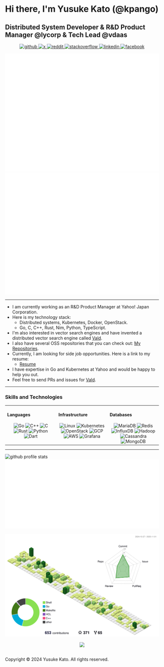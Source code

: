 # Hi there, I'm Yusuke Kato (@kpango)
## Distributed System Developer & R&D Product Manager @lycorp & Tech Lead @vdaas

<p align="center">
  <a href="https://github.com/kpango" target="_blank">
    <img src="https://img.shields.io/badge/github-%2324292e.svg?&style=for-the-badge&logo=github&logoColor=white" alt="github" />
  </a>
  <a href="https://x.com/kpang0" target="_blank">
    <img src="https://img.shields.io/badge/X-000?&style=for-the-badge&logo=x&logoColor=white" alt="x" />
  </a>
  <a href="https://www.reddit.com/user/kpang0" target="_blank">
    <img src="https://img.shields.io/badge/reddit-000?&style=for-the-badge&logo=reddit&logoColor=FF4500" alt="reddit" />
  </a>
  <a href="https://stackoverflow.com/users/15798596" target="_blank">
    <img src="https://img.shields.io/badge/stackoverflow-%23F28032.svg?&style=for-the-badge&logo=stackoverflow&logoColor=white" alt="stackoverflow" />
  </a>
  <a href="https://linkedin.com/in/kpango" target="_blank">
    <img src="https://img.shields.io/badge/linkedin-%231E77B5.svg?&style=for-the-badge&logo=linkedin&logoColor=white" alt="linkedin" />
  </a>
  <a href="https://www.facebook.com/kpango0114" target="_blank">
    <img src="https://img.shields.io/badge/facebook-%232E87FB.svg?&style=for-the-badge&logo=facebook&logoColor=white" alt="facebook" />
  </a>
</p>
<p align="center">
  <picture>
    <source media="(prefers-color-scheme: light)"  srcset="output/metrics.base.svg" width="49%" />
    <source media="(prefers-color-scheme: dark)"  srcset="output/metrics.base.svg" width="49%" />
    <img alt="github profile details"    src="https://raw.githubusercontent.com/kpango/kpango/refs/heads/master/output/metrics.base.svg" />
  </picture>
  <picture>
   	<source media="(prefers-color-scheme: dark)"  srcset="output/details.svg" width="49%" />
	<source media="(prefers-color-scheme: light)" srcset="output/details.svg" width="49%" />
	<img alt="github profile details"    src="https://raw.githubusercontent.com/kpango/kpango/refs/heads/master/output/details.svg" />
  </picture>
</p>

---

- I am currently working as an R&D Product Manager at Yahoo! Japan Corporation.
- Here is my technology stack:
  - Distributed systems, Kubernetes, Docker, OpenStack.
  - Go, C, C++, Rust, Nim, Python, TypeScript.
- I'm also interested in vector search engines and have invented a distributed vector search engine called [Vald](https://vald.vdaas.org).
- I also have several OSS repositories that you can check out: [My Repositories](https://github.com/kpango?tab=repositories).
- Currently, I am looking for side job opportunities. Here is a link to my resume:
  - [Resume](https://kpango.com)
- I have expertise in Go and Kubernetes at Yahoo and would be happy to help you out.
- Feel free to send PRs and issues for [Vald](https://github.com/vdaas/vald).

---

### Skills and Technologies

<table>
<tr>
<td valign="top" width="33%">

#### Languages  
<div align="center">  
  <img src="https://profilinator.rishav.dev/skills-assets/go-original.svg" alt="Go" height="50" />
  <img src="https://profilinator.rishav.dev/skills-assets/cplusplus-original.svg" alt="C++" height="50" />
  <img src="https://profilinator.rishav.dev/skills-assets/c-original.svg" alt="C" height="50" />
  <img src="https://profilinator.rishav.dev/skills-assets/rust-plain.svg" alt="Rust" height="50" />
  <img src="https://profilinator.rishav.dev/skills-assets/python-original.svg" alt="Python" height="50" />
  <img src="https://profilinator.rishav.dev/skills-assets/dartlang-icon.svg" alt="Dart" height="50" />
</div>

</td>
<td valign="top" width="33%">

#### Infrastructure  
<div align="center">  
  <img src="https://profilinator.rishav.dev/skills-assets/linux-original.svg" alt="Linux" height="50" />
  <img src="https://profilinator.rishav.dev/skills-assets/kubernetes-icon.svg" alt="Kubernetes" height="50" />
  <img src="https://profilinator.rishav.dev/skills-assets/openstack.png" alt="OpenStack" height="50" />
  <img src="https://profilinator.rishav.dev/skills-assets/google_cloud-icon.svg" alt="GCP" height="50" />
  <img src="https://profilinator.rishav.dev/skills-assets/amazonwebservices-original-wordmark.svg" alt="AWS" height="50" />
  <img src="https://profilinator.rishav.dev/skills-assets/grafana.png" alt="Grafana" height="50" />
</div>

</td>
<td valign="top" width="33%">

#### Databases  
<div align="center">  
  <img src="https://profilinator.rishav.dev/skills-assets/mariadb.png" alt="MariaDB" height="50" />
  <img src="https://profilinator.rishav.dev/skills-assets/redis-original-wordmark.svg" alt="Redis" height="50" />
  <img src="https://profilinator.rishav.dev/skills-assets/influxdb.svg" alt="InfluxDB" height="50" />
  <img src="https://profilinator.rishav.dev/skills-assets/apache_hadoop-icon.svg" alt="Hadoop" height="50" />
  <img src="https://profilinator.rishav.dev/skills-assets/apache_cassandra-icon.svg" alt="Cassandra" height="50" />
  <img src="https://profilinator.rishav.dev/skills-assets/mongodb-original-wordmark.svg" alt="MongoDB" height="50" />
</div>

</td>
</tr>
</table>

---

<p align="left">
  <picture>
    <source media="(prefers-color-scheme: light)" srcset="https://github-readme-stats.vercel.app/api?username=kpango&show_icons=true&theme=tokyonight&count_private=true&hide=issues,prs" width="50%" />
    <source media="(prefers-color-scheme: dark)" srcset="https://github-readme-stats.vercel.app/api?username=kpango&show_icons=true&theme=tokyonight&count_private=true&hide=issues,prs" width="50%" />
    <img alt="github profile stats" src="https://github-readme-stats.vercel.app/api?username=kpango&show_icons=true&theme=tokyonight&count_private=true&hide=issues,prs" />
  </picture>
  <picture>
    <source media="(prefers-color-scheme: light)" srcset="https://raw.githubusercontent.com/kpango/kpango/refs/heads/master/output/metrics.plugin.achievements.compact.svg" width="49%" />
    <source media="(prefers-color-scheme: dark)" srcset="https://raw.githubusercontent.com/kpango/kpango/refs/heads/master/output/metrics.plugin.achievements.compact.svg" width="49%" />
    <img alt="metrics achievements" src="https://raw.githubusercontent.com/kpango/kpango/refs/heads/master/output/metrics.plugin.achievements.compact.svg" />
  </picture>
</p>

<p align="left">
  <picture>
    <source media="(prefers-color-scheme: dark)" srcset="https://raw.githubusercontent.com/kpango/kpango/output-3d-contrib/night.svg" />
    <source media="(prefers-color-scheme: light)" srcset="https://raw.githubusercontent.com/kpango/kpango/output-3d-contrib/day.svg" />
    <img alt="github contributions chart" src="https://raw.githubusercontent.com/kpango/kpango/output-3d-contrib/day.svg" />
  </picture>
</p>

<div align="center">
  <img src="https://komarev.com/ghpvc/?username=kpango&&style=flat-square" align="center" />
</div>

<br/>

Copyright © 2024 Yusuke Kato. All rights reserved.

